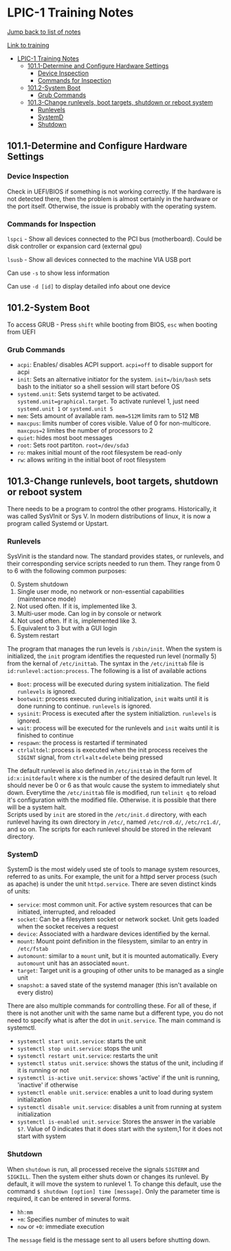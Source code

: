# LPIC-1 Training Notes

[Jump back to list of notes](../README.md)

[Link to training](https://learning.lpi.org/en/learning-materials/101-500/)

- [LPIC-1 Training Notes](#lpic-1-training-notes)
  - [101.1-Determine and Configure Hardware Settings](#1011-determine-and-configure-hardware-settings)
    - [Device Inspection](#device-inspection)
    - [Commands for Inspection](#commands-for-inspection)
  - [101.2-System Boot](#1012-system-boot)
    - [Grub Commands](#grub-commands)
  - [101.3-Change runlevels, boot targets, shutdown or reboot system](#1013-change-runlevels-boot-targets-shutdown-or-reboot-system)
    - [Runlevels](#runlevels)
    - [SystemD](#systemd)
    - [Shutdown](#shutdown)

## 101.1-Determine and Configure Hardware Settings

### Device Inspection

Check in UEFI/BIOS if something is not working correctly. If the hardware is not detected there, then the problem is almost certainly in the hardware or the port itself.
Otherwise, the issue is probably with the operating system.

### Commands for Inspection

`lspci` - Show all devices connected to the PCI bus (motherboard). Could be disk controller or expansion card (external gpu)

`lsusb` - Show all devices connected to the machine VIA USB port

Can use `-s` to show less information

Can use `-d [id]` to display detailed info about one device

## 101.2-System Boot

To access GRUB - Press `shift` while booting from BIOS, `esc` when booting from UEFI

### Grub Commands

- `acpi`: Enables/ disables ACPI support. `acpi=off` to disable support for acpi
- `init`: Sets an alternative initiator for the system. `init=/bin/bash` sets bash to the initiator so a shell session will start before OS
- `systemd.unit`: Sets systemd target to be activated. `systemd.unit=graphical.target`. To activate runlevel 1, just need `systemd.unit 1` or `systemd.unit S`
- `mem`: Sets amount of available ram. `mem=512M` limits ram to 512 MB
- `maxcpus`: limits number of cores visible. Value of 0 for non-multicore. `maxcpus=2` limites the number of processors to 2
- `quiet`: hides most boot messages
- `root`: Sets root partiton. `root=/dev/sda3`
- `ro`: makes initial mount of the root filesystem be read-only
- `rw`: allows writing in the initial boot of root filesystem

## 101.3-Change runlevels, boot targets, shutdown or reboot system

There needs to be a program to control the other programs. Historically, it was called SysVInit or Sys V. In modern distributions of linux, it is now a program called Systemd or Upstart.

### Runlevels

SysVinit is the standard now. The standard provides states, or runlevels, and their corresponding service scripts needed to run them. They range from 0 to 6 with the following common purposes:

0. System shutdown
1. Single user mode, no network or non-essential capabilities (maintenance mode)
2. Not used often. If it is, implemented like 3.
3. Multi-user mode. Can log in by console or network
4. Not used often. If it is, implemented like 3.
5. Equivalent to 3 but with a GUI login
6. System restart

The program that manages the run levels is `/sbin/init`. When the system is initialized, the `init` program identifies the requested run level (normally 5) from the kernal of `/etc/inittab`. The syntax in the `/etc/inittab` file is `id:runlevel:action:process`. The following is a list of available actions

- `Boot`: process will be executed during system initialization. The field `runlevels` is ignored.
- `bootwait`: process executed during initialization, `init` waits until it is done running to continue. `runlevels` is ignored.
- `sysinit`: Process is executed after the system initializtion. `runlevels` is ignored.
- `wait`: process will be executed for the runlevels and `init` waits until it is finished to continue
- `respawn`: the process is restarted if terminated
- `ctrlaltdel`: process is executed when the init process receives the `SIGINT` signal, from `ctrl`+`alt`+`delete` being pressed

The default runlevel is also defined in `/etc/inittab` in the form of `id:x:initdefault` where x is the number of the desired default run level. It should never be 0 or 6 as that woulc cause the system to immediately shut down.
Everytime the `/etc/inittab` file is modified, run `telinit q` to reload it's configuration with the modified file. Otherwise. it is possible that there will be a system halt.  
Scripts used by `init` are stored in the `/etc/init.d` directory, with each runlevel having its own directory in `/etc/`, named `/etc/rc0.d/`, `/etc/rc1.d/`, and so on. The scripts for each runlevel should be stored in the relevant directory.

### SystemD

SystemD is the most widely used ste of tools to manage system resources, referred to as units. For example, the unit for a httpd server process (such as apache) is under the unit `httpd.service`.
There are seven distinct kinds of units:

- `service`: most common unit. For active system resources that can be initiated, interrupted, and reloaded
- `socket`: Can be a filesystem socket or network socket. Unit gets loaded when the socket receives a request
- `device`: Associated with a hardware devices identified by the kernal.
- `mount`: Mount point definition in the filesystem, similar to an entry in `/etc/fstab`
- `automount`: similar to a `mount` unit, but it is mounted automatically. Every `automount` unit has an associated `mount`.
- `target`: Target unit is a grouping of other units to be managed as a single unit
- `snapshot`: a saved state of the systemd manager (this isn't available on every distro)

There are also multiple commands for controlling these. For all of these, if there is not another unit with the same name but a different type, you do not need to specify what is after the dot in `unit.service`. The main command is systemctl.

- `systemctl start unit.service`: starts the unit
- `systemctl stop unit.service`: stops the unit
- `systemctl restart unit.service`: restarts the unit
- `systemctl status unit.service`: shows the status of the unit, including if it is running or not
- `systemctl is-active unit.service`: shows 'active' if the unit is running, 'inactive' if otherwise
- `systemctl enable unit.service`: enables a unit to load during system initialization
- `systemctl disable unit.service`: disables a unit from running at system initialization
- `systemctl is-enabled unit.service`: Stores the answer in the variable `$?`. Value of 0 indicates that it does start with the system,1 for it does not start with system

### Shutdown

When `shutdown` is run, all processed receive the signals `SIGTERM` and `SIGKILL`. Then the system either shuts down or changes its runlevel. By default, it will move the system to runlevel 1. To change this default, use the command `$ shutdown [option] time [message]`. Only the parameter time is required, it can be entered in several forms.

- `hh:mm`
- `+m`: Specifies number of minutes to wait
- `now` or `+0`: immediate execution

The `message` field is the message sent to all users before shutting down.
